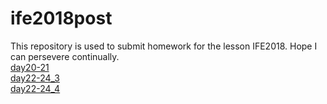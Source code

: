 # ife2018post
This repository is used to submit homework for the lesson IFE2018.
Hope I can persevere continually.
<br />
[day20-21](https://williamtell1871.github.io/ife2018post/day20-21.html) 
<br />
[day22-24_3](https://williamtell1871.github.io/ife2018post/day22-24/day22-24_3.html)
<br />
[day22-24_4](https://williamtell1871.github.io/ife2018post/day22-24/day22-24_4.html)
